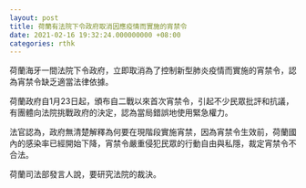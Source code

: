 ```yaml
---
layout: post
title: 荷蘭有法院下令政府取消因應疫情而實施的宵禁令
date: 2021-02-16 19:32:24.000000000 +08:00
categories: rthk
---
```


荷蘭海牙一間法院下令政府，立即取消為了控制新型肺炎疫情而實施的宵禁令，認為宵禁令缺乏適當法律依據。

荷蘭政府自1月23日起，頒布自二戰以來首次宵禁令，引起不少民眾批評和抗議，有團體向法院挑戰政府的決定，認為當局錯誤地使用緊急權力。

法官認為，政府無清楚解釋為何要在現階段實施宵禁，因為宵禁令生效前，荷蘭國內的感染率已經開始下降，宵禁令嚴重侵犯民眾的行動自由與私隱，裁定宵禁令不合法。

荷蘭司法部發言人說，要研究法院的裁決。
